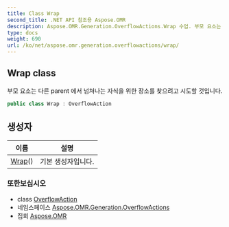 ```yaml
---
title: Class Wrap
second_title: .NET API 참조용 Aspose.OMR
description: Aspose.OMR.Generation.OverflowActions.Wrap 수업. 부모 요소는 다른 parent 에서 넘쳐나는 자식을 위한 장소를 찾으려고 시도할 것입니다.
type: docs
weight: 690
url: /ko/net/aspose.omr.generation.overflowactions/wrap/
---
```

## Wrap class

부모 요소는 다른 parent 에서 넘쳐나는 자식을 위한 장소를 찾으려고 시도할 것입니다.

```csharp
public class Wrap : OverflowAction
```

## 생성자

| 이름 | 설명 |
| --- | --- |
| [Wrap](wrap/)() | 기본 생성자입니다. |

### 또한보십시오

* class [OverflowAction](../overflowaction/)
* 네임스페이스 [Aspose.OMR.Generation.OverflowActions](../../aspose.omr.generation.overflowactions/)
* 집회 [Aspose.OMR](../../)


